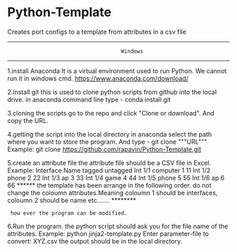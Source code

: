 # Python-Template
Creates port configs to a template from attributes in a csv file

----------------------------------------------------------------------------------------------------------------------------------------
				                        Windows
----------------------------------------------------------------------------------------------------------------------------------------

1.install Anaconda
	It is a virtual environment used to run Python. We cannot run it in windows cmd.
	https://www.anaconda.com/download/
	
2.install git
	this is used to clone python scripts from github into the local drive.
	in anaconda command line type - conda install git
	
3.cloning the scripts
	go to the repo and click "Clone or download". And copy the URL.
	
4.getting the script into the local directory
	in anaconda select the path where you want to store the program. And type - git clone """URL"""
	Example: git clone https://github.com/rapavin/Python-Template.git
	
5.create an attribute file
	the attribute file should be a CSV file in Excel.
	Example:
 	 Interface	  Name 	       tagged 	    untagged
 	 Int 1/1	  computer     1	        11
  	 Int 1/2	  phone        2	        22
  	 Int 1/3	  ap	       3	        33
  	 Int 1/4	  game	       4	        44
 	 Int 1/5	  phone        5	        55
  	 Int 1/6	  ap	       6	        66
	 ****** the template has been arrange in the following order. do not change the coloumn attributes.Meaning coloumn 1 should be 		               interfaces, coloumn 2 should be name etc....... ********
	 
	 how ever the program can be modified.
	 
6.Run the program.
    the python script should ask you for the file name of the attributes.
	Example:
		python jinja2-template.py
		Enter parameter-file to convert: XYZ.csv
		the output should be in the local directory.
